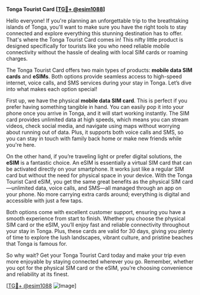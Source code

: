 **Tonga Tourist Card [[TG💪+ @esim1088](https://t.me/s/esim1088)]**

Hello everyone! If you're planning an unforgettable trip to the breathtaking islands of Tonga, you'll want to make sure you have the right tools to stay connected and explore everything this stunning destination has to offer. That's where the Tonga Tourist Card comes in! This nifty little product is designed specifically for tourists like you who need reliable mobile connectivity without the hassle of dealing with local SIM cards or roaming charges.

The Tonga Tourist Card offers two main types of products: **mobile data SIM cards** and **eSIMs**. Both options provide seamless access to high-speed internet, voice calls, and SMS services during your stay in Tonga. Let’s dive into what makes each option special!

First up, we have the physical **mobile data SIM card**. This is perfect if you prefer having something tangible in hand. You can easily pop it into your phone once you arrive in Tonga, and it will start working instantly. The SIM card provides unlimited data at high speeds, which means you can stream videos, check social media, and navigate using maps without worrying about running out of data. Plus, it supports both voice calls and SMS, so you can stay in touch with family back home or make new friends while you're here.

On the other hand, if you’re traveling light or prefer digital solutions, the **eSIM** is a fantastic choice. An eSIM is essentially a virtual SIM card that can be activated directly on your smartphone. It works just like a regular SIM card but without the need for physical space in your device. With the Tonga Tourist Card eSIM, you get the same great benefits as the physical SIM card—unlimited data, voice calls, and SMS—all managed through an app on your phone. No more carrying extra cards around; everything is digital and accessible with just a few taps.

Both options come with excellent customer support, ensuring you have a smooth experience from start to finish. Whether you choose the physical SIM card or the eSIM, you’ll enjoy fast and reliable connectivity throughout your stay in Tonga. Plus, these cards are valid for 30 days, giving you plenty of time to explore the lush landscapes, vibrant culture, and pristine beaches that Tonga is famous for.

So why wait? Get your Tonga Tourist Card today and make your trip even more enjoyable by staying connected wherever you go. Remember, whether you opt for the physical SIM card or the eSIM, you’re choosing convenience and reliability at its finest.

[[TG💪+ @esim1088](https://t.me/s/esim1088) ![Image](https://i.postimg.cc/Y0z9fWf4/image.png)]